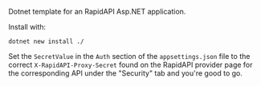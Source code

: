Dotnet template for an RapidAPI Asp.NET application.

Install with:

```
dotnet new install ./
```

Set the `SecretValue` in the `Auth` section of the `appsettings.json` file
to the correct `X-RapidAPI-Proxy-Secret` found on the RapidAPI provider page
for the corresponding API under the "Security" tab and you're good to go.

